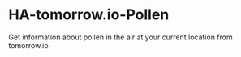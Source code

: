 # HA-tomorrow.io-Pollen
Get information about pollen in the air at your current location from tomorrow.io

